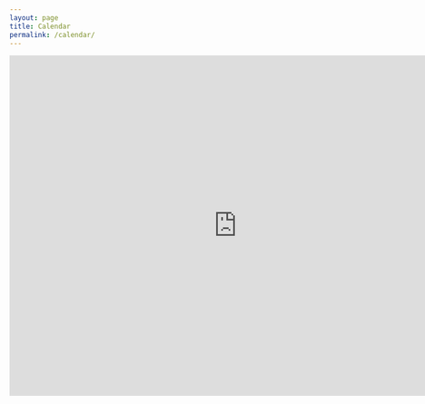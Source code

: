 ```yaml
---
layout: page
title: Calendar
permalink: /calendar/
---
```


<iframe src="https://www.google.com/calendar/embed?src=1brvokgmv78cdgrbnsjm4k5ib8%40group.calendar.google.com&ctz=America/New_York" style="border: 0" width="800" height="600" frameborder="0" scrolling="no"></iframe>
